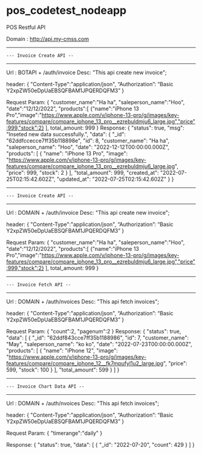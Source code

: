 # pos_codetest_nodeapp

POS Restful API

Domain : http://api.my-cmss.com

--------------------------------------------
	--- Invoice Create API --
--------------------------------------------

Url : BOTAPI + /auth/invoice
Desc: "This api create new invoice";

header: {
    "Content-Type":"application/json",
    “Authorization”: “Basic Y2xpZW50eDpUaEBSQFBAM1JPQERDQFM3”
}

Request Param: {
    "customer_name":"Ha ha",
    "saleperson_name":"Hoo",
    "date":"12/12/2022",
    "products":[
        {"name":"iPhone 13 Pro","image":"https://www.apple.com/v/iphone-13-pro/g/images/key-features/compare/compare_iphone_13_pro__ezrebuldmju6_large.jpg","price":999,"stock":2}
    ],
    total_amount: 999
}
Response: {
    "status": true,
    "msg": "Inseted new data successfully.",
    "data": {
        "_id": "62ddfccecce7ff35b118898e",
        "id": 8,
        "customer_name": "Ha ha",
        "saleperson_name": "Hoo",
        "date": "2022-12-12T00:00:00.000Z",
        "products": [
            {
                "name": "iPhone 13 Pro",
                "image": "https://www.apple.com/v/iphone-13-pro/g/images/key-features/compare/compare_iphone_13_pro__ezrebuldmju6_large.jpg",
                "price": 999,
                "stock": 2
            }
        ],
        "total_amount": 999,
        "created_at": "2022-07-25T02:15:42.602Z",
        "updated_at": "2022-07-25T02:15:42.602Z"
    }
}

--------------------------------------------
	--- Invoice Create API --
--------------------------------------------

Url : DOMAIN + /auth/invoice
Desc: "This api create new invoice";

header: {
    "Content-Type":"application/json",
    “Authorization”: “Basic Y2xpZW50eDpUaEBSQFBAM1JPQERDQFM3”
}

Request Param: {
    "customer_name":"Ha ha",
    "saleperson_name":"Hoo",
    "date":"12/12/2022",
    "products":[
        {"name":"iPhone 13 Pro","image":"https://www.apple.com/v/iphone-13-pro/g/images/key-features/compare/compare_iphone_13_pro__ezrebuldmju6_large.jpg","price":999,"stock":2}
    ],
    total_amount: 999
}


--------------------------------------------
	--- Invoice Fetch API --
--------------------------------------------

Url : DOMAIN + /auth/nvoices
Desc: "This api fetch invoices";

header: {
    "Content-Type":"application/json",
    “Authorization”: “Basic Y2xpZW50eDpUaEBSQFBAM1JPQERDQFM3”
}

Request Param: {
    "count":2,
    "pagenum":2
}
Response: {
    "status": true,
    "data": [
        {
            "_id": "62ddf843cce7ff35b1188986",
            "id": 7,
            "customer_name": "May",
            "saleperson_name": "ko ko",
            "date": "2022-07-23T00:00:00.000Z",
            "products": [
                {
                    "name": "iPhone 12",
                    "image": "https://www.apple.com/v/iphone-13-pro/g/images/key-features/compare/compare_iphone_12__fk7mpufyl1u2_large.jpg",
                    "price": 599,
                    "stock": 100
                }
            ],
            "total_amount": 599
        } ]
}

--------------------------------------------
	--- Invoice Chart Data API --
--------------------------------------------

Url : DOMAIN + /auth/nvoices
Desc: "This api fetch invoices";

header: {
    "Content-Type":"application/json",
    “Authorization”: “Basic Y2xpZW50eDpUaEBSQFBAM1JPQERDQFM3”
}

Request Param: {
    "timerange":"daily"
}

Response: {
   "status": true,
    "data": [
        {
            "_id": "2022-07-20",
            "count": 429
        }
     ]
}
